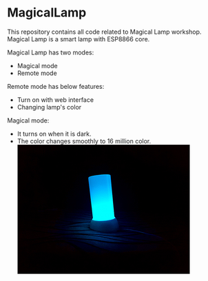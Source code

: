 # MagicalLamp
This repository contains all code related to Magical Lamp workshop.
Magical Lamp is a smart lamp with ESP8866 core.

Magical Lamp has two modes:
- Magical mode
- Remote mode

Remote mode has below features:
- Turn on with web interface
- Changing lamp's color

Magical mode:
- It turns on when it is dark.
- The color changes smoothly to 16 million color.
<br/>![MagicMode](MagicMode.jpg)
